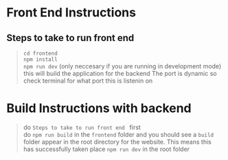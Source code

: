 # Front End Instructions

## Steps to take to run front end
> `cd frontend`  
> `npm install`  
> `npm run dev` (only neccesary if you are running in development mode)
> this will build the application for the backend
> The port is dynamic so check terminal for what port this is listenin on

# Build Instructions with backend
> do `Steps to take to run front end ` first  
> do `npm run build` in the `frontend` folder and you should see a `build` folder appear in the root directory for the website. This means this has successfully taken place
> `npm run dev` in the root folder





